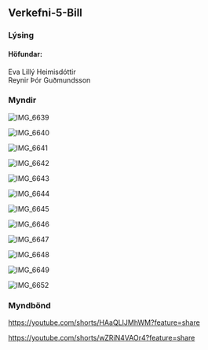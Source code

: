 ## Verkefni-5-Bill

### Lýsing

#### Höfundar:

<p> Eva Lillý Heimisdóttir <br>
Reynir Þór Guðmundsson </p>




### Myndir

![IMG_6639](https://user-images.githubusercontent.com/68781129/234223192-30ffcf5f-c515-4417-b9d7-86ea40ea115a.jpeg)

![IMG_6640](https://user-images.githubusercontent.com/68781129/234223219-45f006ed-8edd-4a61-8ca5-8fb1d9a28007.jpeg)

![IMG_6641](https://user-images.githubusercontent.com/68781129/234223236-cbaf97f0-2080-490b-a29e-444ee33947b9.jpeg)

![IMG_6642](https://user-images.githubusercontent.com/68781129/234223246-882ca205-03d7-4a9f-8f06-c26f1d622701.jpeg)

![IMG_6643](https://user-images.githubusercontent.com/68781129/234223257-f0a25cf8-842e-451f-a337-a0258021cec8.jpeg)

![IMG_6644](https://user-images.githubusercontent.com/68781129/234223264-7c966402-ea9e-4a4f-8439-f154a52a3075.jpeg)

![IMG_6645](https://user-images.githubusercontent.com/68781129/234223280-856324e9-0385-4b3e-9483-75e009775d19.jpeg)

![IMG_6646](https://user-images.githubusercontent.com/68781129/234223299-488cc5a6-bb30-4d62-a05a-4c046259110c.jpeg)

![IMG_6647](https://user-images.githubusercontent.com/68781129/234223313-cf731a9c-beb9-48ea-890d-5b7bd61ed34e.jpeg)

![IMG_6648](https://user-images.githubusercontent.com/68781129/234223353-621c45d5-fd12-46d9-91eb-60b62ff4bddf.jpeg)

![IMG_6649](https://user-images.githubusercontent.com/68781129/234223394-d14f5cf2-e797-400d-bf89-d47f916b732e.jpeg)

![IMG_6652](https://user-images.githubusercontent.com/68781129/234223409-36ad099e-c437-4024-b9f0-03c528491b56.jpeg)

### Myndbönd

https://youtube.com/shorts/HAaQLIJMhWM?feature=share 

https://youtube.com/shorts/wZRiN4VAOr4?feature=share 
